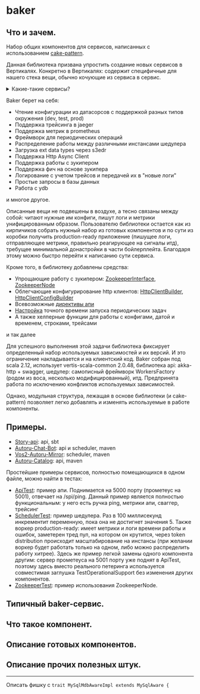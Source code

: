 # baker

## Что и зачем.

Набор общих компонентов для сервисов, написанных с использованием [cake-pattern](https://habr.com/ru/post/68633/).

Данная библиотека призвана упростить создание новых сервисов в Вертикалях. Конкретно в Вертикалях: содержит специфичные для нашего стека вещи, обычно кочующие из сервиса в сервис.

<details>
<summary>Какие-такие сервисы?</summary>

Все сервисы в основном можно разделить на два вида: апи (или realtime service) и шедулер (или non-realtime service). Апи - то, что умеет отвечать на внешние запросы. Шедулер - то, что на запросы не отвечает, а наоборот, периодически само делает какую-то работу. Обычно, чтобы сервис успешно поселился в номад, умел работать в виде многих инстансов, был наблюдаемым и расширяемым, нужно проделать ряд одних и тех же действий. В бейкере есть средства для быстрой реализации и того и другого видов сервисов.

</details>

Baker берет на себя:
* Чтение конфигурации из датасорсов с поддержкой разных типов окружения (dev, test, prod)
* Поддержка трейсинга в jaeger
* Поддержка метрик в prometheus
* Фреймворк для периодических операций
* Распределение работы между различными инстансами шедулера
* Загрузка ext data types через s3edr
* Поддержка Http Async Client
* Поддержка работы с зукипером
* Поддержка фич на основе зукипера
* Логирование с учетом трейсов и передачей их в "новые логи"
* Простые запросы в базы данных
* Работа с ydb

и многое другое.

Описанные вещи не подвешены в воздухе, а тесно связаны между собой: читают нужные им конфиги, пишут логи и метрики унифицированным образом. Пользователю библиотеки остается как из кирпичиков собрать нужный набор из готовых компонентов и по сути из коробки получить production-ready приложение (пишущее логи, отправляющее метрики, правильно реагирующее на сигналы итд), требущее минимальной донастройки в части бойлерплейта. Благодаря этому можно быстро перейти к написанию сути сервиса.

Кроме того, в библиотеку добавлены средства:
* Упрощающие работу с зукипером: [ZookeeperInterface](https://github.com/YandexClassifieds/baker/blob/ecc6eb00907ab966a6e6ecce8a409a527aefaa3c/src/main/scala/ru/yandex/vertis/baker/components/zookeeper/zkinterface/ZookeeperInterface.scala), [ZookeeperNode](https://github.com/YandexClassifieds/baker/blob/a23b7989aee68e056f12be5fad8d9e74051204f4/src/main/scala/ru/yandex/vertis/baker/components/zookeeper/node/ZookeeperNode.scala)
* Облегчающие конфигурирование http клиентов: [HttpClientBuilder](https://github.com/YandexClassifieds/baker/blob/eb522fa0567d0b4851b212cd95f9e713f8756990/src/main/scala/ru/yandex/vertis/baker/components/http/client/HttpClientBuilder.scala), [HttpClientConfigBuilder](https://github.com/YandexClassifieds/baker/blob/06f1782c57944333d5c5c8712036c3146de57973/src/main/scala/ru/yandex/vertis/baker/components/http/client/config/HttpClientConfigBuilder.scala)
* Всевозможные [директивы апи](https://github.com/YandexClassifieds/baker/tree/7d57800cfbe4c02085dc9951f605c2270380e349/src/main/scala/ru/yandex/vertis/baker/util/api/directives)
* [Настройка](https://github.com/YandexClassifieds/baker/blob/628e66c29d538d00759fd494c639338e2affcf17/src/main/scala/ru/yandex/vertis/baker/util/workmoments/WorkMoments.scala) точного времени запуска периодических задач
* А также хелперные функции для работы с конфигами, датой и временем, строками, трейсами

и так далее

Для успешного выполнения этой задачи библиотека фиксирует определенный набор используемых зависимостей и их версий. И это ограничение накладывается и на клиентский код. Baker собран под scala 2.12, использует vertis-scala-common 2.0.48, библиотека api: akka-http + swagger, шедулер: самописный фреймворк WorkersFactory (родом из воса, несколько модифицированный), итд. Предпринята работа по исключению конфликтов используемых зависимостей.

Однако, модульная структура, лежащая в основе библиотеки (и cake-pattern) позволяет легко добавлять и изменять используемые в работе компоненты.

## Примеры.

* [Story-api](https://github.com/YandexClassifieds/story-api): api, sbt
* [Autoru-Chat-Bot](https://github.com/YandexClassifieds/autoru-chat-bot): api и scheduler, maven
* [Vos2-Autoru-Mirror](https://github.com/YandexClassifieds/vos2-autoru/tree/932011c02287db4310b01b49ae29f2ffef43819d/vos2-autoru-mirror): scheduler, maven
* [Autoru-Catalog](https://github.com/YandexClassifieds/autoru-catalog): api, maven

Простейшие примеры сервисов, полностью помещающихся в одном файле, можно найти в тестах:
* [ApiTest](https://github.com/YandexClassifieds/baker/blob/5a7d42c35e2ea369fed3e01490cd5a561d416697/src/test/scala/ru/yandex/vertis/baker/ApiTest.scala): пример апи. Поднимается на 5000 порту (прометеус на 5001), отвечает на /spi/ping. Данный пример является полностью функциональным: у него есть ручка ping, метрики апи, сваггер, трейсинг
* [SchedulerTest](https://github.com/YandexClassifieds/baker/blob/5a7d42c35e2ea369fed3e01490cd5a561d416697/src/test/scala/ru/yandex/vertis/baker/SchedulerTest.scala): пример шедулера. Раз в 100 миллисекунд инкрементит переменную, пока она не достигнет значения 5. Также воркер production-ready: имеет метрики и логи времени работы и ошибок, заметерен тред пул, на котором он крутится, через token distribution происходит масштабирование на инстансы (при желании воркер будет работать только на одном, либо можно распределить работу хитрее). Здесь же пример легкой замены одного компонента другим: сервер прометеуса на 5001 порту уже поднят в ApiTest, поэтому здесь вместо реального петеринга используется совместимая заглушка TestOperationalSupport без изменения других компонентов.
* [ZookeeperTest](https://github.com/YandexClassifieds/baker/blob/5a7d42c35e2ea369fed3e01490cd5a561d416697/src/test/scala/ru/yandex/vertis/baker/ZookeeperTest.scala): пример использования ZookeeperNode.

## Типичный baker-сервис.

## Что такое компонент.

## Описание готовых компонентов.

## Описание прочих полезных штук.

----

Описать фишку с `trait MySqlMdbAwareImpl extends MySqlAware {`
